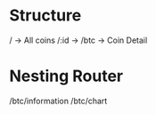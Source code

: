 # Structure

/ -> All coins
/:id -> /btc -> Coin Detail

# Nesting Router

/btc/information
/btc/chart
